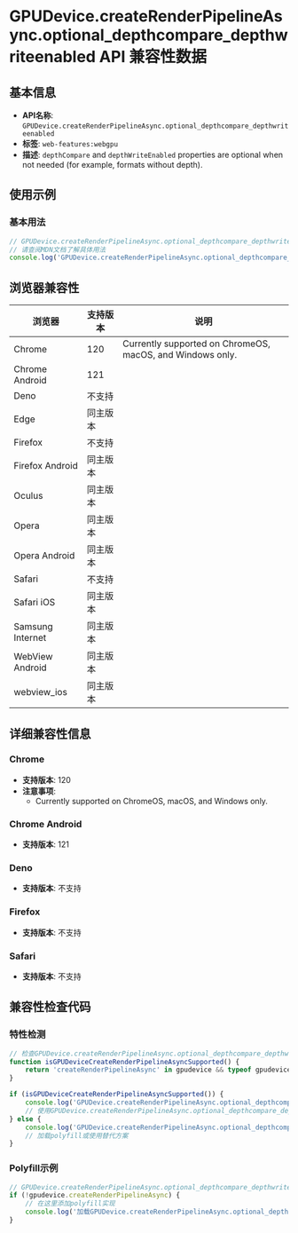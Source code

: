 # GPUDevice.createRenderPipelineAsync.optional_depthcompare_depthwriteenabled API 兼容性数据

## 基本信息

- **API名称**: `GPUDevice.createRenderPipelineAsync.optional_depthcompare_depthwriteenabled`
- **标签**: `web-features:webgpu`
- **描述**: `depthCompare` and `depthWriteEnabled` properties are optional when not needed (for example, formats without depth).

## 使用示例

### 基本用法

```javascript
// GPUDevice.createRenderPipelineAsync.optional_depthcompare_depthwriteenabled 使用示例
// 请查阅MDN文档了解具体用法
console.log('GPUDevice.createRenderPipelineAsync.optional_depthcompare_depthwriteenabled API');
```

## 浏览器兼容性

| 浏览器 | 支持版本 | 说明 |
|--------|----------|------|
| Chrome | 120 | Currently supported on ChromeOS, macOS, and Windows only. |
| Chrome Android | 121 |  |
| Deno | 不支持 |  |
| Edge | 同主版本 |  |
| Firefox | 不支持 |  |
| Firefox Android | 同主版本 |  |
| Oculus | 同主版本 |  |
| Opera | 同主版本 |  |
| Opera Android | 同主版本 |  |
| Safari | 不支持 |  |
| Safari iOS | 同主版本 |  |
| Samsung Internet | 同主版本 |  |
| WebView Android | 同主版本 |  |
| webview_ios | 同主版本 |  |

## 详细兼容性信息

### Chrome

- **支持版本**: 120
- **注意事项**:
  - Currently supported on ChromeOS, macOS, and Windows only.

### Chrome Android

- **支持版本**: 121

### Deno

- **支持版本**: 不支持

### Firefox

- **支持版本**: 不支持

### Safari

- **支持版本**: 不支持

## 兼容性检查代码

### 特性检测

```javascript
// 检查GPUDevice.createRenderPipelineAsync.optional_depthcompare_depthwriteenabled是否支持
function isGPUDeviceCreateRenderPipelineAsyncSupported() {
    return 'createRenderPipelineAsync' in gpudevice && typeof gpudevice.createRenderPipelineAsync === 'function';
}

if (isGPUDeviceCreateRenderPipelineAsyncSupported()) {
    console.log('GPUDevice.createRenderPipelineAsync.optional_depthcompare_depthwriteenabled 支持');
    // 使用GPUDevice.createRenderPipelineAsync.optional_depthcompare_depthwriteenabled
} else {
    console.log('GPUDevice.createRenderPipelineAsync.optional_depthcompare_depthwriteenabled 不支持，需要polyfill');
    // 加载polyfill或使用替代方案
}
```

### Polyfill示例

```javascript
// GPUDevice.createRenderPipelineAsync.optional_depthcompare_depthwriteenabled polyfill
if (!gpudevice.createRenderPipelineAsync) {
    // 在这里添加polyfill实现
    console.log('加载GPUDevice.createRenderPipelineAsync.optional_depthcompare_depthwriteenabled polyfill');
}
```

